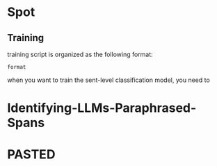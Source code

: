 # Spot

## Training

training script is organized as the following format:

```
format
```

when you want to train the sent-level classification model, you need to
# Identifying-LLMs-Paraphrased-Spans
# PASTED
